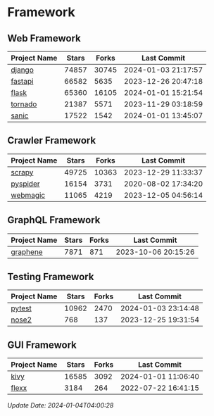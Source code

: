 # Framework

## Web Framework
| Project Name | Stars | Forks | Last Commit |
| ------------ | ----- | ----- | ----------- |
| [django](https://github.com/django/django) | 74857 | 30745 | 2024-01-03 21:17:57 |
| [fastapi](https://github.com/tiangolo/fastapi) | 66582 | 5635 | 2023-12-26 20:47:18 |
| [flask](https://github.com/pallets/flask) | 65360 | 16105 | 2024-01-01 15:21:54 |
| [tornado](https://github.com/tornadoweb/tornado) | 21387 | 5571 | 2023-11-29 03:18:59 |
| [sanic](https://github.com/sanic-org/sanic) | 17522 | 1542 | 2024-01-01 13:45:07 |

## Crawler Framework
| Project Name | Stars | Forks | Last Commit |
| ------------ | ----- | ----- | ----------- |
| [scrapy](https://github.com/scrapy/scrapy) | 49725 | 10363 | 2023-12-29 11:33:37 |
| [pyspider](https://github.com/binux/pyspider) | 16154 | 3731 | 2020-08-02 17:34:20 |
| [webmagic](https://github.com/code4craft/webmagic) | 11065 | 4219 | 2023-12-05 04:56:14 |

## GraphQL Framework
| Project Name | Stars | Forks | Last Commit |
| ------------ | ----- | ----- | ----------- |
| [graphene](https://github.com/graphql-python/graphene) | 7871 | 871 | 2023-10-06 20:15:26 |

## Testing Framework
| Project Name | Stars | Forks | Last Commit |
| ------------ | ----- | ----- | ----------- |
| [pytest](https://github.com/pytest-dev/pytest) | 10962 | 2470 | 2024-01-03 23:14:48 |
| [nose2](https://github.com/nose-devs/nose2) | 768 | 137 | 2023-12-25 19:31:54 |

## GUI Framework
| Project Name | Stars | Forks | Last Commit |
| ------------ | ----- | ----- | ----------- |
| [kivy](https://github.com/kivy/kivy) | 16585 | 3092 | 2024-01-01 11:06:40 |
| [flexx](https://github.com/flexxui/flexx) | 3184 | 264 | 2022-07-22 16:41:15 |

*Update Date: 2024-01-04T04:00:28*